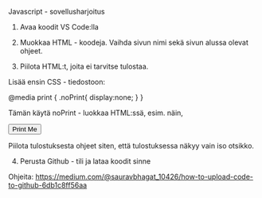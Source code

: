 Javascript - sovellusharjoitus


1. Avaa koodit VS Code:lla

2. Muokkaa HTML - koodeja. Vaihda sivun nimi sekä sivun alussa olevat ohjeet.

3. Piilota HTML:t, joita ei tarvitse tulostaa.

Lisää ensin CSS - tiedostoon:

@media print {
  .noPrint{
    display:none;
  }
}

Tämän käytä noPrint - luokkaa HTML:ssä, esim. näin,

<button onclick="window.print();" class="noPrint">
Print Me
</button>

Piilota tulostuksesta ohjeet siten, että tulostuksessa näkyy vain iso otsikko.

4. Perusta Github - tili ja lataa koodit sinne

Ohjeita: https://medium.com/@sauravbhagat_10426/how-to-upload-code-to-github-6db1c8ff56aa



